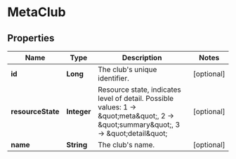 # MetaClub

## Properties
Name | Type | Description | Notes
------------ | ------------- | ------------- | -------------
**id** | **Long** | The club&#x27;s unique identifier. |  [optional]
**resourceState** | **Integer** | Resource state, indicates level of detail. Possible values: 1 -&gt; \&quot;meta\&quot;, 2 -&gt; \&quot;summary\&quot;, 3 -&gt; \&quot;detail\&quot; |  [optional]
**name** | **String** | The club&#x27;s name. |  [optional]
